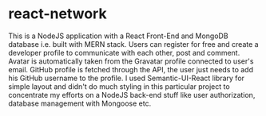 # react-network
This is a NodeJS application with a React Front-End and MongoDB database i.e. built with MERN stack. 
Users can register for free and create a developer profile to communicate with each other, post and comment. 
Avatar is automatically taken from the Gravatar profile connected to user's email. GitHub profile is fetched through the API, the user just needs to add his GitHub username to the profile. 
I used Semantic-UI-React library for simple layout and didn't do much styling in this particular project to concentrate my efforts on a NodeJS back-end stuff like user authorization, database management with Mongoose etc.
